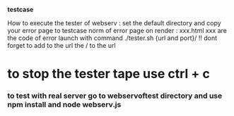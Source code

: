  **testcase**

How to execute the tester of webserv : 
set the default directory and copy your error page to testcase
norm of error page on render : xxx.html xxx are the code of error
launch with command ./tester.sh {url and port}/ 
!! dont forget to add to the url the / to the url

# to stop the tester tape use ctrl + c #
### to test with real server go to webservoftest directory and use npm install and node webserv.js ###
